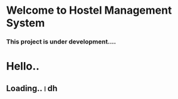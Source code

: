 # Welcome to Hostel Management System

### This project is under development....
# Hello..
## Loading..।dh